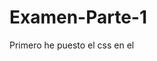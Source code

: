 # Examen-Parte-1
Primero he puesto el css en el <style>, a continuacion copiaremos el codigo que aparece en el enunciado y los pegaremos en nuestro Visual Studio Code. 
Ahora, editaremos el texto que acabamos de pegar, para ello usaremos uns comandos que sirven para modificar el texto y/añadirle elementos. Por ejemplo el strong, el br, el time, el h1/h2, el li, el a, el dt/dd/dl.
